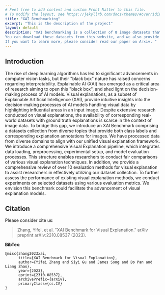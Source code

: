 ```yaml
---
# Feel free to add content and custom Front Matter to this file.
# To modify the layout, see https://jekyllrb.com/docs/themes/#overriding-theme-defaults
title: "XAI Benchmarking"
excerpt: "This is the description of the project"
layout: default
description: "XAI benchmarking is a collection of 8 image datasets that covers a variety of fields and aims to provide standardized benchmarks for visual explanation of Explainable AI (XAI). 
You can download these datasets from this website, and we also provide a user-friendly API with a quick start guide. 
If you want to learn more, please consider read our paper on Arxiv. "
---
```


## Introduction
The rise of deep learning algorithms has led to significant advancements in computer vision tasks, 
but their "black box" nature has raised concerns regarding interpretability. 
Explainable AI (XAI) has emerged as a critical area of research aiming to open this "black box", 
and shed light on the decision-making process of AI models. 
Visual explanations, as a subset of Explainable Artificial Intelligence (XAI), 
provide intuitive insights into the decision-making processes of AI models handling visual data by highlighting influential areas in an input image. 
Despite extensive research conducted on visual explanations, 
the availability of corresponding real-world datasets with ground truth explanations is scarce in the context of image data. 
To bridge this gap, we introduce an XAI Benchmark comprising a datasets collection from diverse topics 
that provide both class labels and corresponding explanation annotations for images. 
We have processed data from diverse domains to align with our unified visual explanation framework. 
We introduce a comprehensive Visual Explanation pipeline, 
which integrates data loading, preprocessing, experimental setup, and model evaluation processes. 
This structure enables researchers to conduct fair comparisons of various visual explanation techniques. 
In addition, we provide a comprehensive review of over 10 evaluation methods for visual explanation to assist researchers in effectively utilizing our dataset collection. 
To further assess the performance of existing visual explanation methods, we conduct experiments on selected datasets using various evaluation metrics. 
We envision this benchmark could facilitate the advancement of visual explanation models.

<!-- ### [Quick Start](./quick_start)
You can find a quick tutorial of our `xaibenchmark` API here.

### [Dataset](./dataset)
You can find detailed description about our datasets and download them here. -->

## Citation
Please consider cite us: 

> Zhang, Yifei, et al. "XAI Benchmark for Visual Explanation." arXiv preprint arXiv:2310.08537 (2023).

**BibTex**: 
```
@misc{zhang2023xai,
      title={XAI Benchmark for Visual Explanation}, 
      author={Yifei Zhang and Siyi Gu and James Song and Bo Pan and Liang Zhao},
      year={2023},
      eprint={2310.08537},
      archivePrefix={arXiv},
      primaryClass={cs.CV}
}
```
